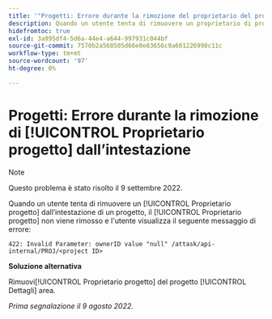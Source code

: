 ```yaml
---
title: '"Progetti: Errore durante la rimozione del proprietario del progetto dall''intestazione'
description: Quando un utente tenta di rimuovere un proprietario di progetto dall'intestazione di un progetto, il proprietario del progetto non viene rimosso e l'utente visualizza un messaggio di errore.
hidefromtoc: true
exl-id: 3a995df4-5d6a-44e4-a644-997931c044bf
source-git-commit: 7570b2a560505d66e0e83656c9a601226998c11c
workflow-type: tm+mt
source-wordcount: '97'
ht-degree: 0%

---
```


# Progetti: Errore durante la rimozione di [!UICONTROL Proprietario progetto] dall’intestazione

>[!NOTE]
>
>Questo problema è stato risolto il 9 settembre 2022.

Quando un utente tenta di rimuovere un [!UICONTROL Proprietario progetto] dall’intestazione di un progetto, il [!UICONTROL Proprietario progetto] non viene rimosso e l&#39;utente visualizza il seguente messaggio di errore:

`422: Invalid Parameter: ownerID value "null" /attask/api-internal/PROJ/<project ID>`

**Soluzione alternativa**

Rimuovi[!UICONTROL  Proprietario progetto] del progetto [!UICONTROL Dettagli] area.

_Prima segnalazione il 9 agosto 2022._
